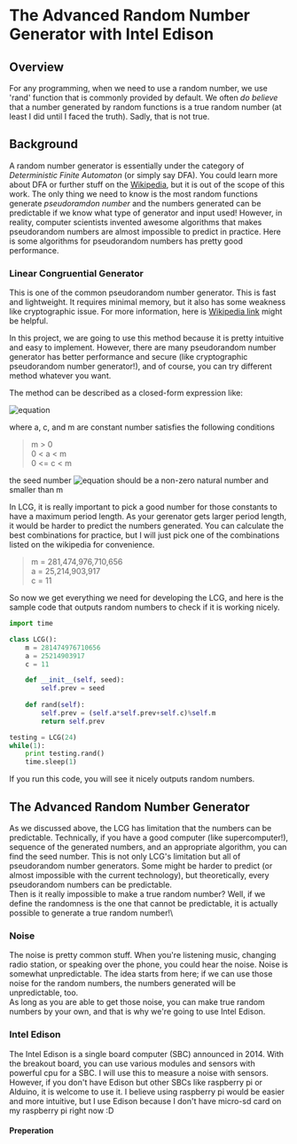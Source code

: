 # The Advanced Random Number Generator with Intel Edison

## Overview
For any programming, when we need to use a random number, we use 'rand' function that is commonly provided by default. We often _do believe_ that a number generated by random functions is a true random number (at least I did until I faced the truth). Sadly, that is not true.

## Background
A random number generator is essentially under the category of _Deterministic Finite Automaton_ (or simply say DFA). You could learn more about DFA or further stuff on the [Wikipedia](https://en.wikipedia.org/wiki/Deterministic_finite_automaton), but it is out of the scope of this work. The only thing we need to know is the most random functions generate _pseudoramdon number_ and the numbers generated can be predictable if we know what type of generator and input used! However, in reality, computer scientists invented awesome algorithms that makes pseudorandom numbers are almost impossible to predict in practice. Here is some algorithms for pseudorandom numbers has pretty good performance.

### Linear Congruential Generator
This is one of the common pseudorandom number generator. This is fast and lightweight. It requires minimal memory, but it also has some weakness like cryptographic issue. For more information, here is [Wikipedia link](https://en.wikipedia.org/wiki/Linear_congruential_generator) might be helpful.

In this project, we are going to use this method because it is pretty intuitive and easy to implement.
However, there are many pseudorandom number generator has better performance and secure (like cryptographic pseudorandom number generator!), and of course, you can try different method whatever you want.

The method can be described as a closed-form expression like:

![equation](https://latex.codecogs.com/gif.latex?\fn_cm&space;X_{n&plus;1}=(aX_n&plus;c)\mod{m})

where a, c, and m are constant number satisfies the following conditions
>m > 0\
>0 < a < m\
>0 <= c < m


the seed number ![equation](https://latex.codecogs.com/gif.latex?\fn_phv&space;X_0) should be a non-zero natural number and smaller than m

In LCG, it is really important to pick a good number for those constants to have a maximum period length. As your gerenator gets larger period length, it would be harder to predict the numbers generated. You can calculate the best combinations for practice, but I will just pick one of the combinations listed on the wikipedia for convenience.
>m = 281,474,976,710,656\
>a = 25,214,903,917\
>c = 11


So now we get everything we need for developing the LCG, and here is the sample code that outputs random numbers to check if it is working nicely.
```python
import time

class LCG():
    m = 281474976710656
    a = 25214903917
    c = 11

    def __init__(self, seed):
        self.prev = seed
        
    def rand(self):
        self.prev = (self.a*self.prev+self.c)%self.m
        return self.prev 

testing = LCG(24)
while(1):
    print testing.rand()
    time.sleep(1)
```

If you run this code, you will see it nicely outputs random numbers.

## The Advanced Random Number Generator
As we discussed above, the LCG has limitation that the numbers can be predictable. Technically, if you have a good computer (like supercomputer!), sequence of the generated numbers, and an appropriate algorithm, you can find the seed number. This is not only LCG's limitation but all of pseudorandom number generators. Some might be harder to predict (or almost impossible with the current technology), but theoretically, every pseudorandom numbers can be predictable.\
Then is it really impossible to make a true random number? Well, if we define the randomness is the one that cannot be predictable, it is actually possible to generate a true random number!\

### Noise
The noise is pretty common stuff. When you're listening music, changing radio station, or speaking over the phone, you could hear the noise. Noise is somewhat unpredictable. The idea starts from here; if we can use those noise for the random numbers, the numbers generated will be unpredictable, too.\
As long as you are able to get those noise, you can make true random numbers by your own, and that is why we're going to use Intel Edison.

### Intel Edison
The Intel Edison is a single board computer (SBC) announced in 2014. With the breakout board, you can use various modules and sensors with powerful cpu for a SBC.
I will use this to measure a noise with sensors. However, if you don't have Edison but other SBCs like raspberry pi or Alduino, it is welcome to use it.
I believe using raspberry pi would be easier and more intuitive, but I use Edison because I don't have micro-sd card on my raspberry pi right now :D

#### Preperation

